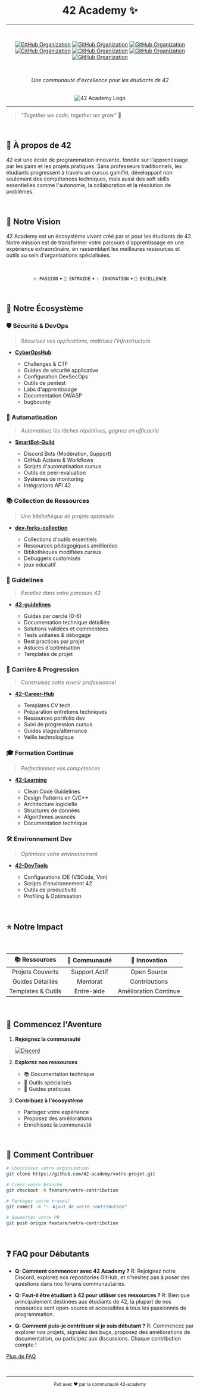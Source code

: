 <div align="center">

# 42 Academy ✨
---
<br>

[![GitHub Organization](https://img.shields.io/badge/GitHub-CyberOpsHub-181717?logo=github)](https://github.com/CyberOpsHub)
[![GitHub Organization](https://img.shields.io/badge/GitHub-SmartBot_Guild-181717?logo=github)](https://github.com/SmartBot-Guild)
[![GitHub Organization](https://img.shields.io/badge/GitHub-dev_forks_collection-181717?logo=github)](https://github.com/dev-forks-collection)
[![GitHub Organization](https://img.shields.io/badge/GitHub-42_Projects-181717?logo=github)](https://github.com/404)
[![GitHub Organization](https://img.shields.io/badge/GitHub-42_Career_Hub-181717?logo=github)](https://github.com/42-Career-Hub)
[![GitHub Organization](https://img.shields.io/badge/GitHub-42_Learning-181717?logo=github)](https://github.com/42-Learning)
[![GitHub Organization](https://img.shields.io/badge/GitHub-42_DevTools-181717?logo=github)](https://github.com/42-DevTools)

<br>

*Une communauté d'excellence pour les étudiants de 42*
</div>

<br>
<div align="center">
<img src="https://github.com/42-academy/images/blob/c72b2be0938b3b5d6673ba93ea5f60f0caedb010/42_academy_logo.png" alt="42 Academy Logo">
</div>


---

> *"Together we code, together we grow"* 🌱
<br>

## 📘 À propos de 42

42 est une école de programmation innovante, fondée sur l'apprentissage par les pairs et les projets pratiques. Sans professeurs traditionnels, les étudiants progressent à travers un cursus gamifié, développant non seulement des compétences techniques, mais aussi des soft skills essentielles comme l'autonomie, la collaboration et la résolution de problèmes.

<br>

## 🎯 Notre Vision
42 Academy est un écosystème vivant créé par et pour les étudiants de 42. Notre mission est de transformer votre parcours d'apprentissage en une expérience extraordinaire, en rassemblant les meilleures ressources et outils au sein d'organisations spécialisées.

<br>
<div align="center">

`🔥 PASSION` • `🤝 ENTRAIDE` • `💡 INNOVATION` • `🌟 EXCELLENCE`

</div>
<br>

## 🚀 Notre Écosystème

### 🛡️ Sécurité & DevOps
> *Sécurisez vos applications, maîtrisez l'infrastructure*
- [**CyberOpsHub**](https://github.com/CyberOpsHub)
  
  - Challenges & CTF
  - Guides de sécurité applicative
  - Configuration DevSecOps
  - Outils de pentest
  - Labs d'apprentissage
  - Documentation OWASP
  - bugbounty
    
### 🤖 Automatisation
> *Automatisez les tâches répétitives, gagnez en efficacité*
- [**SmartBot-Guild**](https://github.com/SmartBot-Guild)
  
  - Discord Bots (Modération, Support)
  - GitHub Actions & Workflows
  - Scripts d'automatisation cursus
  - Outils de peer-evaluation
  - Systèmes de monitoring
  - Intégrations API 42

### 📚 Collection de Ressources
> *Une bibliothèque de projets optimisés*
- [**dev-forks-collection**](https://github.com/dev-forks-collection)
  
  - Collections d'outils essentiels
  - Ressources pédagogiques améliorées
  - Bibliothèques modifiées cursus
  - Debuggers customisés
  - jeux educatif
    
### 📘 Guidelines
> *Excellez dans votre parcours 42*
- [**42-guidelines**](https://github.com/404)
  
  - Guides par cercle (0-6)
  - Documentation technique détaillée
  - Solutions validées et commentées
  - Tests unitaires & débogage
  - Best practices par projet
  - Astuces d'optimisation
  - Templates de projet

### 💼 Carrière & Progression
> *Construisez votre avenir professionnel*
- [**42-Career-Hub**](https://github.com/42-Career-Hub)
  
  - Templates CV tech
  - Préparation entretiens techniques
  - Ressources portfolio dev
  - Suivi de progression cursus
  - Guides stages/alternance
  - Veille technologique

### 🎓 Formation Continue
> *Perfectionnez vos compétences*
- [**42-Learning**](https://github.com/42-Learning)
  
  - Clean Code Guidelines
  - Design Patterns en C/C++
  - Architecture logicielle
  - Structures de données
  - Algorithmes avancés
  - Documentation technique

### 🛠️ Environnement Dev
> *Optimisez votre environnement*
- [**42-DevTools**](https://github.com/42-DevTools)
  
  - Configurations IDE (VSCode, Vim)
  - Scripts d'environnement 42
  - Outils de productivité
  - Profiling & Optimisation

<br>

## ⭐ Notre Impact

<br>
<div align="center">

| 📚 **Ressources** | 🤝 **Communauté** | 🎯 **Innovation** |
|:----------------:|:-----------------:|:---------------:|
| Projets Couverts | Support Actif | Open Source |
| Guides Détaillés | Mentorat | Contributions |
| Templates & Outils | Entre-aide | Amélioration Continue |

</div>

<br>

## 🌟 Commencez l'Aventure

1. **Rejoignez la communauté**

      [![Discord](https://img.shields.io/badge/Discord-Vers_le_Cursus_et_l'au_delà-5865F2?logo=discord&logoColor=white)](https://discord.gg/5Ezmt87Suv)

2. **Explorez nos ressources**
   - 📚 Documentation technique
   - 🔧 Outils spécialisés
   - 📖 Guides pratiques

3. **Contribuez à l'écosystème**
   - Partagez votre expérience
   - Proposez des améliorations
   - Enrichissez la communauté

<br>

## 🤝 Comment Contribuer

```bash
# Choisissez votre organisation
git clone https://github.com/42-academy/votre-projet.git

# Créez votre branche
git checkout -b feature/votre-contribution

# Partagez votre travail
git commit -m "✨ Ajout de votre contribution"

# Soumettez votre PR
git push origin feature/votre-contribution
```
<br>

## ❓ FAQ pour Débutants

- **Q: Comment commencer avec 42 Academy ?**
  R: Rejoignez notre Discord, explorez nos repositories GitHub, et n'hésitez pas à poser des questions dans nos forums communautaires.

- **Q: Faut-il être étudiant à 42 pour utiliser ces ressources ?**
  R: Bien que principalement destinées aux étudiants de 42, la plupart de nos ressources sont open-source et accessibles à tous les passionnés de programmation.

- **Q: Comment puis-je contribuer si je suis débutant ?**
  R: Commencez par explorer nos projets, signalez des bugs, proposez des améliorations de documentation, ou participez aux discussions. Chaque contribution compte !

[Plus de FAQ](https://github.com/42-academy/faq)

<br>

---

<div align="center">
<sub>Fait avec ❤️ par la communauté 42-academy</sub>
</div>
